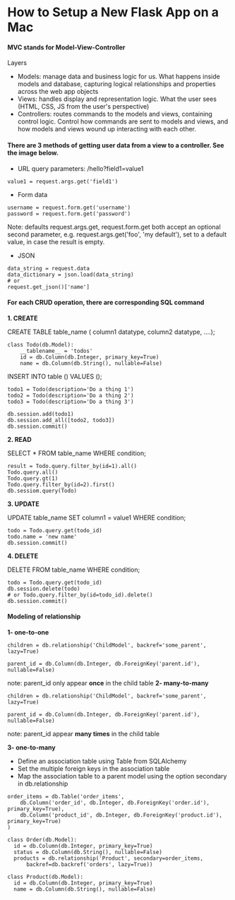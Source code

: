 # How to Setup a New Flask App on a Mac

#### MVC stands for Model-View-Controller
Layers
- Models: manage data and business logic for us. What happens inside models and database, capturing logical relationships and properties across the web app objects
- Views: handles display and representation logic. What the user sees (HTML, CSS, JS from the user's perspective)
- Controllers: routes commands to the models and views, containing control logic. Control how commands are sent to models and views, and how models and views wound up interacting with each other.


#### There are 3 methods of getting user data from a view to a controller. See the image below.
- URL query parameters: /hello?field1=value1 
``` 
value1 = request.args.get('field1')
```
- Form data
```
username = request.form.get('username')
password = request.form.get('password')
``` 
Note: defaults
request.args.get, request.form.get both accept an optional second parameter, e.g. request.args.get('foo', 'my default'), set to a default value, in case the result is empty.
- JSON
```
data_string = request.data
data_dictionary = json.load(data_string)
# or 
request.get_json()['name']
``` 

#### For each CRUD operation, there are corresponding SQL command

**1. CREATE**

CREATE TABLE table_name ( column1 datatype, column2 datatype,   ....);

```
class Todo(db.Model):
    __tablename__ = 'todos'
    id = db.Column(db.Integer, primary_key=True)
    name = db.Column(db.String(), nullable=False)
```

INSERT INTO table () VALUES ();

```
todo1 = Todo(description='Do a thing 1')
todo2 = Todo(description='Do a thing 2')
todo3 = Todo(description='Do a thing 3')

db.session.add(todo1)
db.session.add_all([todo2, todo3])
db.session.commit()
```

**2. READ**

SELECT * FROM table_name WHERE condition;

```
result = Todo.query.filter_by(id=1).all()
Todo.query.all()
Todo.query.gt(1)
Todo.query.filter_by(id=2).first()
db.sessiom.query(Todo)

```

**3. UPDATE**

UPDATE table_name SET column1 = value1 WHERE condition;

```
todo = Todo.query.get(todo_id)
todo.name = 'new name'
db.session.commit()
```

**4. DELETE**

DELETE FROM table_name WHERE condition;

```
todo = Todo.query.get(todo_id)
db.session.delete(todo)
# or Todo.query.filter_by(id=todo_id).delete()
db.session.commit()
```


#### Modeling of relationship
**1- one-to-one**
```
children = db.relationship('ChildModel', backref='some_parent', lazy=True)
```
```ç
parent_id = db.Column(db.Integer, db.ForeignKey('parent.id'), nullable=False)
```
note: parent_id only appear **once** in the child table
**2- many-to-many**
```
children = db.relationship('ChildModel', backref='some_parent', lazy=True)
```
```
parent_id = db.Column(db.Integer, db.ForeignKey('parent.id'), nullable=False)
```
note: parent_id appear **many times** in the child table

**3- one-to-many**
- Define an association table using Table from SQLAlchemy
- Set the multiple foreign keys in the association table
- Map the association table to a parent model using the option secondary in db.relationship
```
order_items = db.Table('order_items',
    db.Column('order_id', db.Integer, db.ForeignKey('order.id'), primary_key=True),
    db.Column('product_id', db.Integer, db.ForeignKey('product.id'), primary_key=True)
)

class Order(db.Model):
  id = db.Column(db.Integer, primary_key=True)
  status = db.Column(db.String(), nullable=False)
  products = db.relationship('Product', secondary=order_items,
      backref=db.backref('orders', lazy=True))

class Product(db.Model):
  id = db.Column(db.Integer, primary_key=True)
  name = db.Column(db.String(), nullable=False)
```